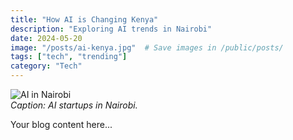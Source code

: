```yaml
---
title: "How AI is Changing Kenya"
description: "Exploring AI trends in Nairobi"
date: 2024-05-20
image: "/posts/ai-kenya.jpg"  # Save images in /public/posts/
tags: ["tech", "trending"]
category: "Tech"
---
```


![AI in Nairobi](/posts/ai-kenya.jpg)  
*Caption: AI startups in Nairobi.*

Your blog content here...
